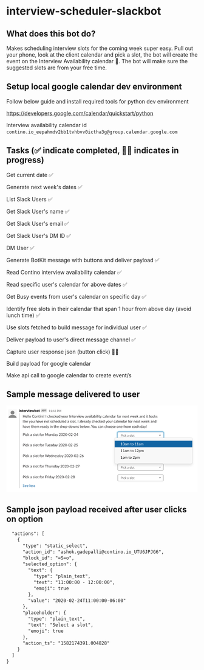 # interview-scheduler-slackbot

## What does this bot do?

Makes scheduling interview slots for the coming week super easy. Pull out your phone, look at the client calendar and pick a slot, the bot will create the event on the Interview Availability calendar 🤯. The bot will make sure the suggested slots are from your free time.

## Setup local google calendar dev environment

Follow below guide and install required tools for python dev environment

https://developers.google.com/calendar/quickstart/python

Interview availability calendar id
`contino.io_eepahmdv2bb1tvhbvv0ictha3g@group.calendar.google.com`

## Tasks (✅ indicate completed, 👩‍💻 indicates in progress)

Get current date ✅

Generate next week's dates ✅

List Slack Users ✅

Get Slack User's name ✅

Get Slack User's email ✅

Get Slack User's DM ID ✅

DM User ✅

Generate BotKit message with buttons and deliver payload ✅

Read Contino interview availability calendar ✅

Read specific user's calendar for above dates ✅

Get Busy events from user's calendar on specific day ✅

Identify free slots in their calendar that span 1 hour from above day (avoid lunch time) ✅

Use slots fetched to build message for individual user ✅

Deliver payload to user's direct message channel ✅

Capture user response json (button click) 👩‍💻

Build payload for google calendar

Make api call to google calendar to create event/s

## Sample message delivered to user

![screen capture](./images/interviewbot.png)

## Sample json payload received after user clicks on option

```
  "actions": [
    {
      "type": "static_select",
      "action_id": "ashok.gadepalli@contino.io_UTU6JPJG6",
      "block_id": "=S=o",
      "selected_option": {
        "text": {
          "type": "plain_text",
          "text": "11:00:00 - 12:00:00",
          "emoji": true
        },
        "value": "2020-02-24T11:00:00-06:00"
      },
      "placeholder": {
        "type": "plain_text",
        "text": "Select a slot",
        "emoji": true
      },
      "action_ts": "1582174391.004828"
    }
  ]
}
```